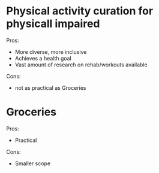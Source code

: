 # Physical activity curation for physicall impaired
Pros:
* More diverse, more inclusive
* Achieves a health goal 
* Vast amount of research on rehab/workouts available

Cons:
* not as practical as Groceries


# Groceries
Pros:
* Practical 

Cons:
* Smaller scope